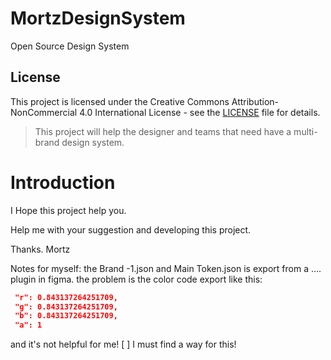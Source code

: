 # MortzDesignSystem
Open Source Design System 

## License

This project is licensed under the Creative Commons Attribution-NonCommercial 4.0 International License - see the [LICENSE](LICENSE) file for details.

>  This project will help the designer and teams that need have a multi-brand design system.
# Introduction
I Hope this project help you. 

Help me with your suggestion and developing this project.

Thanks. 
Mortz



Notes for myself: 
the Brand -1.json 
and 
Main Token.json 
is export from a .... plugin in figma. the problem is the color code export like this: 
```json
 "r": 0.843137264251709,
 "g": 0.843137264251709,
 "b": 0.843137264251709,
 "a": 1
```

and it's not helpful for me!
[  ] I must find a way for this!
